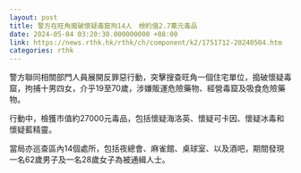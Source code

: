 ```yaml
---
layout: post
title: 警方在旺角搗破懷疑毒窟拘14人　檢約值2.7萬元毒品
date: 2024-05-04 03:20:30.000000000 +08:00
link: https://news.rthk.hk/rthk/ch/component/k2/1751712-20240504.htm
categories: rthk
---
```


警方聯同相關部門人員展開反罪惡行動，突擊搜查旺角一個住宅單位，搗破懷疑毒窟，拘捕十男四女，介乎19至70歲，涉嫌販運危險藥物、經營毒窟及吸食危險藥物。

行動中，檢獲市值約27000元毒品，包括懷疑海洛英、懷疑可卡因、懷疑冰毒和懷疑藍精靈。

當局亦巡查區內14個處所，包括夜總會、麻雀館、桌球室、以及酒吧，期間發現一名62歲男子及一名28歲女子為被通緝人士。
